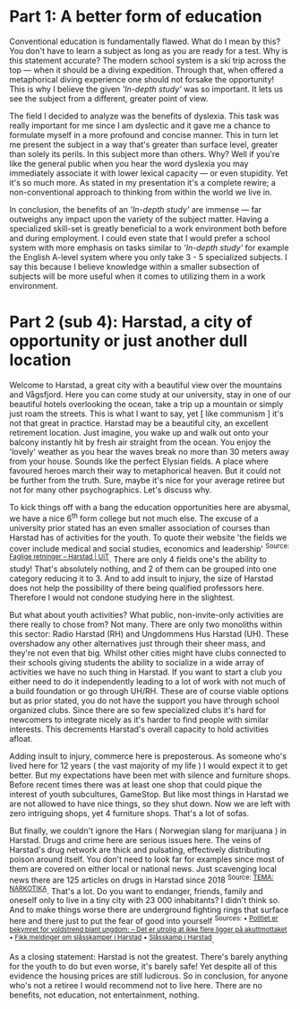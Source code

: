 # Part 1: A better form of education

Conventional education is fundamentally flawed. What do I mean by this? You don't have to learn a subject as long as you are ready for a test. Why is this statement accurate? The modern school system is a ski trip across the top &mdash; when it should be a diving expedition. Through that, when offered a metaphorical diving experience one should not forsake the opportunity! This is why I believe the given _'In-depth study'_ was so important. It lets us see the subject from a different, greater point of view.

The field I decided to analyze was the benefits of dyslexia. This task was really important for me since I am dyslectic and it gave me a chance to formulate myself in a more profound and concise manner. This in turn let me present the subject in a way that's greater than surface level, greater than solely its perils. In this subject more than others. Why? Well if you're like the general public when you hear the word dyslexia you may immediately associate it with lower lexical capacity &mdash; or even stupidity. Yet it's so much more. As stated in my presentation it's a complete rewire; a non-conventional approach to thinking from within the world we live in.

In conclusion, the benefits of an _'In-depth study'_ are immense &mdash; far outweighs any impact upon the variety of the subject matter. Having a specialized skill-set is greatly beneficial to a work environment both before and during employment. I could even state that I would prefer a school system with more emphasis on tasks similar to _'In-depth study'_ for example the English A-level system where you only take 3 - 5 specialized subjects. I say this because I believe knowledge within a smaller subsection of subjects will be more useful when it comes to utilizing them in a work environment.

# Part 2 (sub 4): Harstad, a city of opportunity or just another dull location

Welcome to Harstad, a great city with a beautiful view over the mountains and Vågsfjord. Here you can come study at our university, stay in one of our beautiful hotels overlooking the ocean, take a trip up a mountain or simply just roam the streets. This is what I want to say, yet [ like communism ] it's not that great in practice. Harstad may be a beautiful city, an excellent retirement location. Just imagine, you wake up and walk out onto your balcony instantly hit by fresh air straight from the ocean. You enjoy the 'lovely' weather as you hear the waves break no more than 30 meters away from your house. Sounds like the perfect Elysian fields. A place where favoured heroes march their way to metaphorical heaven. But it could not be further from the truth. Sure, maybe it's nice for your average retiree but not for many other psychographics. Let's discuss why.

To kick things off with a bang the education opportunities here are abysmal, we have a nice 6<sup>th</sup> form college but not much else. The excuse of a university prior stated has an even smaller association of courses than Harstad has of activities for the youth. To quote their website 'the fields we cover include medical and social studies, economics and leadership' <sup>Source: [Faglige retninger &ndash; Harstad | UiT](https://uit.no/sted/harstad/fagligeretninger)</sup>. There are only 4 fields one's the ability to study! That's absolutely nothing, and 2 of them can be grouped into one category reducing it to 3. And to add insult to injury, the size of Harstad does not help the possibility of there being qualified professors here. Therefore I would not condone studying here in the slightest.

But what about youth activities? What public, non-invite-only activities are there really to chose from? Not many. There are only two monoliths within this sector: Radio Harstad (RH) and Ungdommens Hus Harstad (UH). These overshadow any other alternatives just through their sheer mass, and they're not even that big. Whilst other cities might have clubs connected to their schools giving students the ability to socialize in a wide array of activities we have no such thing in Harstad. If you want to start a club you either need to do it independently leading to a lot of work with not much of a build foundation or go through UH/RH. These are of course viable options but as prior stated, you do not have the support you have through school organized clubs. Since there are so few specialized clubs it's hard for newcomers to integrate nicely as it's harder to find people with similar interests. This decrements Harstad's overall capacity to hold activities afloat.

Adding insult to injury, commerce here is preposterous. As someone who's lived here for 12 years ( the vast majority of my life ) I would expect it to get better. But my expectations have been met with silence and furniture shops. Before recent times there was at least one shop that could pique the interest of youth subcultures, GameStop. But like most things in Harstad we are not allowed to have nice things, so they shut down. Now we are left with zero intriguing shops, yet 4 furniture shops. That's a lot of sofas.

But finally, we couldn't ignore the Hars ( Norwegian slang for marijuana ) in Harstad. Drugs and crime here are serious issues here. The veins of Harstad's drug network are thick and pulsating, effectively distributing poison around itself. You don't need to look far for examples since most of them are covered on either local or national news. Just scavenging local news there are 125 articles on drugs in Harstad since 2018 <sup>Source: [TEMA: NARKOTIKA](https://www.ht.no/tema/narkotika/)</sup>. That's a lot. Do you want to endanger, friends, family and oneself only to live in a tiny city with 23 000 inhabitants? I didn't think so. And to make things worse there are underground fighting rings that surface here and there just to put the fear of good into yourself <sup>Sources: &bullet; [Politiet er bekymret for voldstrend blant ungdom: – Det er utrolig at ikke flere ligger på akuttmottaket
](https://www.tv2.no/a/11704412/) &bullet; [Fikk meldinger om slåsskamper i Harstad](https://www.ht.no/nyheter/2020/10/19/Fikk-meldinger-om-sl%C3%A5sskamper-i-Harstad-22847201.ece) &bullet; [Slåsskamp i Harstad](https://www.nrk.no/tromsogfinnmark/slasskamp-i-harstad-1.15304780)</sup>.

As a closing statement: Harstad is not the greatest. There's barely anything for the youth to do but even worse, it's barely safe! Yet despite all of this evidence the housing prices are still ludicrous. So in conclusion, for anyone who's not a retiree I would recommend not to live here. There are no benefits, not education, not entertainment, nothing.

